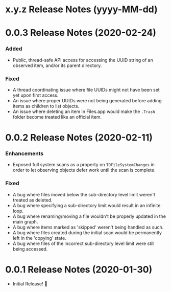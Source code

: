 x.y.z Release Notes (yyyy-MM-dd)
=============================================================

0.0.3 Release Notes (2020-02-24)
=============================================================

### Added

* Public, thread-safe API access for accessing the UUID string of an observed item, 
    and/or its parent directory.

### Fixed

* A thread coordinating issue where file UUIDs might not have
    been set yet upon first access.
* An issue where proper UUIDs were not being generated before 
    adding items as children to list objects.
* An issue where deleting an item in Files.app would make the 
    `.Trash` folder become treated like an official item.

0.0.2 Release Notes (2020-02-11)
=============================================================

### Enhancements

* Exposed full system scans as a property on `TOFileSystemChanges` in order to let
    observing objects defer work until the scan is complete.

### Fixed

* A bug where files moved below the sub-directory level limit weren't treated as deleted.
* A bug where specifying a sub-directory limit would result in an infinite loop.
* A bug where renaming/moving a file wouldn't be properly updated in the main graph.
* A bug where items marked as 'skipped' weren't being handled as such.
* A bug where files created during the initial scan would be permanently left in the 'copying' state.
* A bug where files of the incorrect sub-directory level limit were still being accessed.

0.0.1 Release Notes (2020-01-30)
=============================================================

* Initial Release! 🎉
